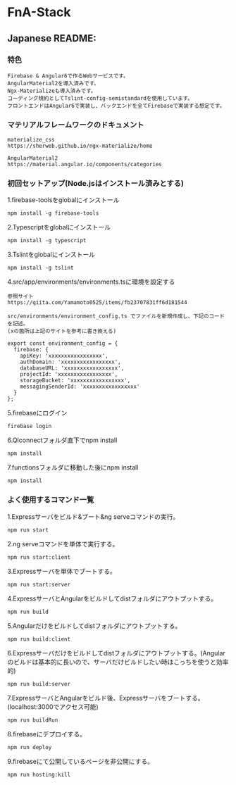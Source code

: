 # FnA-Stack

## Japanese README:
### 特色
    Firebase & Angular6で作るWebサービスです。
    AngularMaterial2を導入済みです。
    Ngx-Materializeも導入済みです。
    コーディング規約としてTslint-config-semistandardを使用しています。
    フロントエンドはAngular6で実装し、バックエンドを全てFirebaseで実装する想定です。

### マテリアルフレームワークのドキュメント
    materialize_css
    https://sherweb.github.io/ngx-materialize/home 

    AngularMaterial2
    https://material.angular.io/components/categories

### 初回セットアップ(Node.jsはインストール済みとする)
1.firebase-toolsをglobalにインストール

    npm install -g firebase-tools

2.Typescriptをglobalにインストール

    npm install -g typescript

3.Tslintをglobalにインストール

    npm install -g tslint

4.src/app/environments/environments.tsに環境を設定する

    参照サイト
    https://qiita.com/Yamamoto0525/items/fb23707831ff6d181544

    src/environments/environment_config.ts でファイルを新規作成し、下記のコードを記述。
    (xの箇所は上記のサイトを参考に書き換える)

    export const environment_config = {
      firebase: {
        apiKey: 'xxxxxxxxxxxxxxxxx',
        authDomain: 'xxxxxxxxxxxxxxxxx',
        databaseURL: 'xxxxxxxxxxxxxxxxx',
        projectId: 'xxxxxxxxxxxxxxxxx',
        storageBucket: 'xxxxxxxxxxxxxxxxx',
        messagingSenderId: 'xxxxxxxxxxxxxxxxx'
      }
    };

5.firebaseにログイン

    firebase login

6.QIconnectフォルダ直下でnpm install

    npm install

7.functionsフォルダに移動した後にnpm install

    npm install

    
### よく使用するコマンド一覧
1.Expressサーバをビルド&ブート&ng serveコマンドの実行。

    npm run start
    
2.ng serveコマンドを単体で実行する。

    npm run start:client
    
3.Expressサーバを単体でブートする。
    
    npm run start:server
    
4.ExpressサーバとAngularをビルドしてdistフォルダにアウトプットする。
    
    npm run build
  
5.Angularだけをビルドしてdistフォルダにアウトプットする。
    
    npm run build:client    
      
6.Expressサーバだけをビルドしてdistフォルダにアウトプットする。(Angularのビルドは基本的に長いので、サーバだけビルドしたい時はこっちを使うと効率的)
     
    npm run build:server
    
7.ExpressサーバとAngularをビルド後、Expressサーバをブートする。(localhost:3000でアクセス可能)
    
    npm run buildRun
  
8.firebaseにデプロイする。
    
    npm run deploy

9.firebaseにて公開しているページを非公開にする。
    
    npm run hosting:kill
  

  
